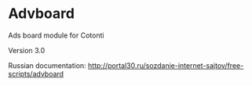 Advboard
==========

Ads board module for Cotonti


Version 3.0


Russian documentation: http://portal30.ru/sozdanie-internet-sajtov/free-scripts/advboard
